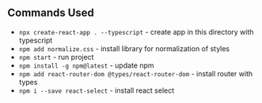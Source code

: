 ## Commands Used
- `npx сreate-react-app . --typescript` - create app in this directory with typescript
- `npm add normalize.css` - install library for normalization of styles
- `npm start` - run project
- `npm install -g npm@latest` - update npm 
- `npm add react-router-dom @types/react-router-dom` - install router with types
- `npm i --save react-select` - install react select